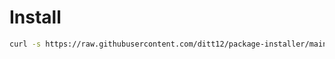 # Install
```bash
curl -s https://raw.githubusercontent.com/ditt12/package-installer/main/installer.sh | bash
